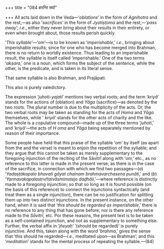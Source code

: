 +++
title = "084 क्षरन्ति सर्वा"

+++
All acts laid down in the Veda—‘*oblations*’ in the form of *Agnihotra*
and the rest,—as also ‘*sacrifices*’ in the form of *Jyotiṣṭoma* and the
rest,—‘*pass away’; i.e*., either they never bring about their results
in their entirety, or even when brought about, those results perish
quickly.

‘*This syllable*’—‘*om*’—is to be known as ‘*imperishable*,’ *i.e*.,
bringing about imperishable results; since for one who has become merged
into Brahman, there is no return to worldly existence. Thus leading to
an imperishable result, the syllable is itself called ‘imperishable.’
One of the two terms ‘*akṣara*,’ one is a noun, which forms the subject
of the sentence, while the other, is the predicate, and is taken in its
literal sense.

That same syllable is also Brahman, and Prajāpati.

This also is purely valedictory.

The expression ‘*juhoti-yajati*’ mentions two verbal roots; and the term
‘*kriyā*’ stands for the actions of (oblation) and *Yāga* (sacrifice)—as
denoted by the two roots. The plural number is due to the multiplicity
of the acts. Or, the two verbal roots may be taken as standing for the
acts of *Homa* and *Yāga* themselves, while ' *kriyā*’ stands for the
other acts of charity and the like. The whole is a copulative
compound—made up of the three terms ‘*juhoti*,’ and ‘*kriyā*’—the acts
of *H* *oma* and *Yāga* being separately mentioned by reason of their
importance.

Some people have held that this praise of the syllable ‘*om*’ by itself
(as apart from the and the verse) is meant to enjoin the repetition of
the syllable; and they argue that this cannot be taken as merely
supplementary to the foregoing injunction of the reciting of the Sāvitrî
along with ‘*om*,’ etc., as no reference to this latter is made in the
present verse; as there is in the case of the sacrifice, in connection
with which we find two passages—(*a*) ‘*Yadaṣṭākapalo bhavati gāyat
chainam brahmavarchasena punāti*,’ and (*b*)
‘*Yannavakapalastṛvṝtaivāsmimstejo* *daḍhāii*,’—where reference is
distinctly made to a foregoing injunction; so that so long as it is
found possible (on the basis of this reference) to connect the
injunctions syntactically (and treat them as a single injunction), there
can be no justification for splitting them up into two distinct
injunctions. In the present instance, on the other hand, when it is said
that ‘*this should be regarded as imperishable*,’ there is no reference
to any thing that has gone before; nor is there any reference made to
the *Sāvitrī*, etc. Por these reasons, the present text is to be taken
as a self-contained injunction, and not as supplementary to something
else. Further, the verbal affix in ‘*jñeyaḥ*’ ‘(should be regarded)’ is
purely injunctive. And this, taken along with the word ‘*brahma*,’ gives
the sense that ‘this should he regarded—*i.e*., meditated upon—as
Brahman’; and this ‘*meditation*’ stands for the mental process of
repeating the syllable.—(84)


